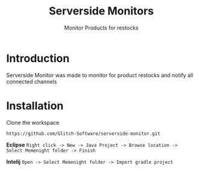 <h1 align="center">Serverside Monitors</h1>
<div align="center">
	Monitor Products for restocks
</div>
<br />

# Introduction
Serverside Monitor was made to monitor for product restocks and notify all connected channels

# Installation
Clone the workspace
```
https://github.com/Glitch-Software/serverside-monitor.git
```

**Eclipse**
```Right click -> New -> Java Project -> Browse location -> Select Memenight folder -> Finish```

**Intelij**
```Open -> Select Memenight folder -> Import gradle project```



